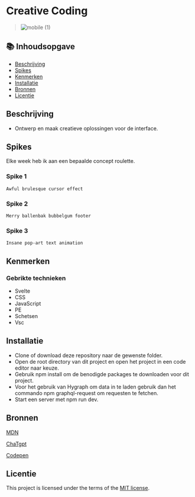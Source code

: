# Creative Coding

> ![mobile (1)](https://github.com/iBadr49/back-to-static-creative-plantswap/assets/112857932/78de1ad6-895f-4a6b-81c9-608fd95076f7)

## 📚 Inhoudsopgave

  * [Beschrijving](#beschrijving)
  * [Spikes](#spikes)
  * [Kenmerken](#kenmerken)
  * [Installatie](#installatie)
  * [Bronnen](#bronnen)
  * [Licentie](#licentie)


## Beschrijving 

- Ontwerp en maak creatieve oplossingen voor de interface.
 
## Spikes

Elke week heb ik aan een bepaalde concept roulette.

### Spike 1

``` Awful brulesque cursor effect ```

### Spike 2

``` Merry ballenbak bubbelgum footer ```

### Spike 3

``` Insane pop-art text animation ```

## Kenmerken
### Gebrikte technieken

- Svelte
- CSS
- JavaScript
- PE
- Schetsen
- Vsc

## Installatie

- Clone of download deze repository naar de gewenste folder.
- Open de root directory van dit project en open het project in een code editor naar keuze.
- Gebruik npm install om de benodigde packages te downloaden voor dit project.
- Voor het gebruik van Hygraph om data in te laden gebruik dan het commando npm graphql-request om requesten te fetchen.
- Start een server met npm run dev.

## Bronnen

[MDN](https://developer.mozilla.org/en-US/)

[ChaTgpt](https://chat.openai.com/)

[Codepen]()

## Licentie

This project is licensed under the terms of the [MIT license](./LICENSE).

